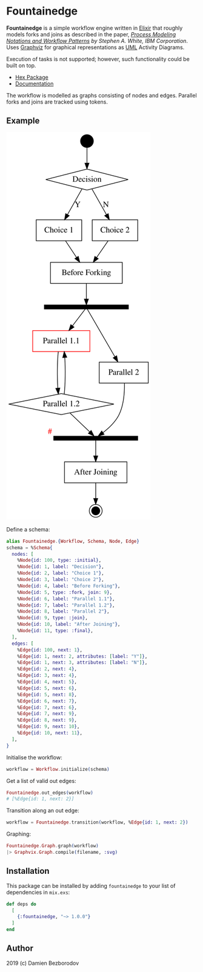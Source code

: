 # Fountainedge

**Fountainedge** is a simple workflow engine written in [Elixir](https://elixir-lang.org/) that roughly models forks and joins as described in the paper, *[Process Modeling Notations and
Workflow Patterns](https://github.com/emden-norfolk/fountainedge/raw/master/BPMN_wfh.pdf) by Stephen A. White, IBM Corporation*. 
Uses [Graphviz](https://graphviz.org/) for graphical representations as [UML](https://www.omg.org/spec/UML/) Activity Diagrams.

Execution of tasks is not supported; however, such functionality could be
built on top.

 * [Hex Package](https://hex.pm/packages/fountainedge)
 * [Documentation](https://hexdocs.pm/fountainedge)

The workflow is modelled as graphs consisting of nodes and edges. Parallel forks and joins are tracked using tokens.

## Example

![test6](images/test6.svg)

Define a schema:

```elixir
alias Fountainedge.{Workflow, Schema, Node, Edge}
schema = %Schema{
  nodes: [
    %Node{id: 100, type: :initial},
    %Node{id: 1, label: "Decision"},
    %Node{id: 2, label: "Choice 1"},
    %Node{id: 3, label: "Choice 2"},
    %Node{id: 4, label: "Before Forking"},
    %Node{id: 5, type: :fork, join: 9},
    %Node{id: 6, label: "Parallel 1.1"},
    %Node{id: 7, label: "Parallel 1.2"},
    %Node{id: 8, label: "Parallel 2"},
    %Node{id: 9, type: :join},
    %Node{id: 10, label: "After Joining"},
    %Node{id: 11, type: :final},
  ],
  edges: [
    %Edge{id: 100, next: 1},
    %Edge{id: 1, next: 2, attributes: [label: "Y"]},
    %Edge{id: 1, next: 3, attributes: [label: "N"]},
    %Edge{id: 2, next: 4},
    %Edge{id: 3, next: 4},
    %Edge{id: 4, next: 5},
    %Edge{id: 5, next: 6},
    %Edge{id: 5, next: 8},
    %Edge{id: 6, next: 7},
    %Edge{id: 7, next: 6},
    %Edge{id: 7, next: 9},
    %Edge{id: 8, next: 9},
    %Edge{id: 9, next: 10},
    %Edge{id: 10, next: 11},
  ],
}   
```

Initialise the workflow:

```elixir
workflow = Workflow.initialize(schema)
```

Get a list of valid out edges:

```elixir
Fountainedge.out_edges(workflow)
# [%Edge{id: 1, next: 2}]
```

Transition along an out edge:

```elixir
workflow = Fountainedge.transition(workflow, %Edge{id: 1, next: 2})
```

Graphing:

```elixir
Fountainedge.Graph.graph(workflow)
|> Graphvix.Graph.compile(filename, :svg)
```

## Installation

This package can be installed by adding `fountainedge` to your list of dependencies in `mix.exs`:

```elixir
def deps do
  [
    {:fountainedge, "~> 1.0.0"}
  ]
end
```

## Author

2019 (c) Damien Bezborodov
